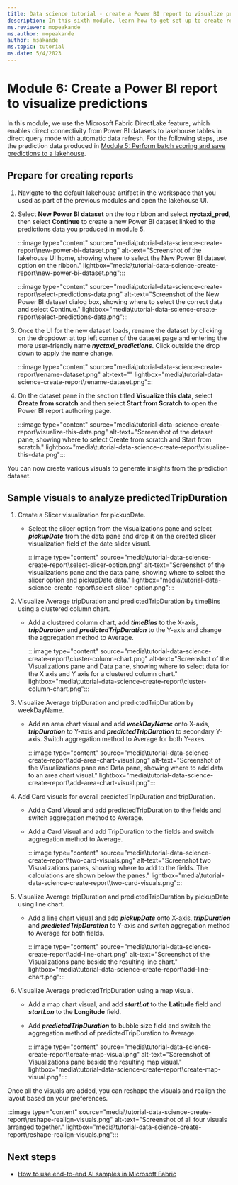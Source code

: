 ```yaml
---
title: Data science tutorial - create a Power BI report to visualize predictions
description: In this sixth module, learn how to get set up to create reports and how to create various visuals to analyze data.
ms.reviewer: mopeakande
ms.author: mopeakande
author: msakande
ms.topic: tutorial
ms.date: 5/4/2023
---
```


# Module 6: Create a Power BI report to visualize predictions

In this module, we use the Microsoft Fabric DirectLake feature, which enables direct connectivity from Power BI datasets to lakehouse tables in direct query mode with automatic data refresh. For the following steps, use the prediction data produced in [Module 5: Perform batch scoring and save predictions to a lakehouse](tutorial-data-science-batch-scoring.md).

## Prepare for creating reports

1. Navigate to the default lakehouse artifact in the workspace that you used as part of the previous modules and open the lakehouse UI.

1. Select **New Power BI dataset** on the top ribbon and select **nyctaxi_pred**, then select **Continue** to create a new Power BI dataset linked to the predictions data you produced in module 5.

   :::image type="content" source="media\tutorial-data-science-create-report\new-power-bi-dataset.png" alt-text="Screenshot of the lakehouse UI home, showing where to select the New Power BI dataset option on the ribbon." lightbox="media\tutorial-data-science-create-report\new-power-bi-dataset.png":::

   :::image type="content" source="media\tutorial-data-science-create-report\select-predictions-data.png" alt-text="Screenshot of the New Power BI dataset dialog box, showing where to select the correct data and select Continue." lightbox="media\tutorial-data-science-create-report\select-predictions-data.png":::

1. Once the UI for the new dataset loads, rename the dataset by clicking on the dropdown at top left corner of the dataset page and entering the more user-friendly name ***nyctaxi_predictions***. Click outside the drop down to apply the name change.

   :::image type="content" source="media\tutorial-data-science-create-report\rename-dataset.png" alt-text="" lightbox="media\tutorial-data-science-create-report\rename-dataset.png":::

1. On the dataset pane in the section titled **Visualize this data**, select **Create from scratch** and then select **Start from Scratch** to open the Power BI report authoring page.

   :::image type="content" source="media\tutorial-data-science-create-report\visualize-this-data.png" alt-text="Screenshot of the dataset pane, showing where to select Create from scratch and Start from scratch." lightbox="media\tutorial-data-science-create-report\visualize-this-data.png":::

You can now create various visuals to generate insights from the prediction dataset.

## Sample visuals to analyze predictedTripDuration

1. Create a Slicer visualization for pickupDate.

   - Select the slicer option from the visualizations pane and select ***pickupDate*** from the data pane and drop it on the created slicer visualization field of the date slider visual.

      :::image type="content" source="media\tutorial-data-science-create-report\select-slicer-option.png" alt-text="Screenshot of the visualizations pane and the data pane, showing where to select the slicer option and pickupDate data." lightbox="media\tutorial-data-science-create-report\select-slicer-option.png":::

1. Visualize Average tripDuration and predictedTripDuration by timeBins using a clustered column chart.

   - Add a clustered column chart, add ***timeBins*** to the X-axis, ***tripDuration*** and ***predictedTripDuration*** to the Y-axis and change the aggregation method to Average.

      :::image type="content" source="media\tutorial-data-science-create-report\cluster-column-chart.png" alt-text="Screenshot of the Visualizations pane and Data pane, showing where to select data for the X axis and Y axis for a clustered column chart." lightbox="media\tutorial-data-science-create-report\cluster-column-chart.png":::

1. Visualize Average tripDuration and predictedTripDuration by weekDayName.

   - Add an area chart visual and add ***weekDayName*** onto X-axis, ***tripDuration*** to Y-axis and ***predictedTripDuration*** to secondary Y-axis. Switch aggregation method to Average for both Y-axes.

      :::image type="content" source="media\tutorial-data-science-create-report\add-area-chart-visual.png" alt-text="Screenshot of the Visualizations pane and Data pane, showing where to add data to an area chart visual." lightbox="media\tutorial-data-science-create-report\add-area-chart-visual.png":::

1. Add Card visuals for overall predictedTripDuration and tripDuration.

   - Add a Card Visual and add predictedTripDuration to the fields and switch aggregation method to Average.

   - Add a Card Visual and add TripDuration to the fields and switch aggregation method to Average.

      :::image type="content" source="media\tutorial-data-science-create-report\two-card-visuals.png" alt-text="Screenshot two Visualizations panes, showing where to add to the fields. The calculations are shown below the panes." lightbox="media\tutorial-data-science-create-report\two-card-visuals.png":::

1. Visualize Average tripDuration and predictedTripDuration by pickupDate using line chart.

   - Add a line chart visual and add ***pickupDate*** onto X-axis, ***tripDuration*** and ***predictedTripDuration*** to Y-axis and switch aggregation method to Average for both fields.

      :::image type="content" source="media\tutorial-data-science-create-report\add-line-chart.png" alt-text="Screenshot of the Visualizations pane beside the resulting line chart." lightbox="media\tutorial-data-science-create-report\add-line-chart.png":::

1. Visualize Average predictedTripDuration using a map visual.

   - Add a map chart visual, and add ***startLat*** to the **Latitude** field and ***startLon*** to the **Longitude** field.

   - Add ***predictedTripDuration*** to bubble size field and switch the aggregation method of predictedTripDuration to Average.

      :::image type="content" source="media\tutorial-data-science-create-report\create-map-visual.png" alt-text="Screenshot of Visualizations pane beside the resulting map visual." lightbox="media\tutorial-data-science-create-report\create-map-visual.png":::

Once all the visuals are added, you can reshape the visuals and realign the layout based on your preferences.

:::image type="content" source="media\tutorial-data-science-create-report\reshape-realign-visuals.png" alt-text="Screenshot of all four visuals arranged together." lightbox="media\tutorial-data-science-create-report\reshape-realign-visuals.png":::

## Next steps

- [How to use end-to-end AI samples in Microsoft Fabric](use-ai-samples.md)
